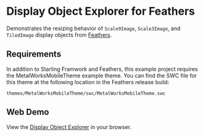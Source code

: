 # Display Object Explorer for Feathers

Demonstrates the resizing behavior of `Scale9Image`, `Scale3Image`, and `TiledImage` display objects from [Feathers](http://feathersui.com/).

## Requirements

In addition to Starling Framwork and Feathers, this example project requires the MetalWorksMobileTheme example theme. You can find the SWC file for this theme at the following location in the Feathers release build:

	themes/MetalWorksMobileTheme/swc/MetalWorksMobileTheme.swc

## Web Demo

View the [Display Object Explorer](http://feathersui.com/examples/display-object-explorer/) in your browser.